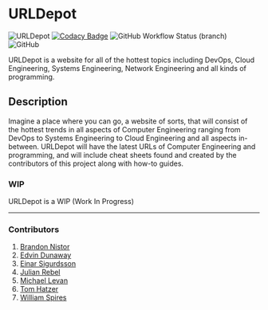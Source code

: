# URLDepot

![URLDepot](https://github.com/eddinn/urldepot/workflows/URLDepot/badge.svg) [![Codacy Badge](https://api.codacy.com/project/badge/Grade/9ac2b3a7b37d4e03aaa15c1491cfea4c)](https://www.codacy.com/manual/Eddinn/urldepot?utm_source=github.com&amp;utm_medium=referral&amp;utm_content=eddinn/urldepot&amp;utm_campaign=Badge_Grade) ![GitHub Workflow Status (branch)](https://img.shields.io/github/workflow/status/eddinn/urldepot/URLDepot/staging?label=Build%3A%20staging) ![GitHub](https://img.shields.io/github/license/eddinn/urldepot)

URLDepot is a website for all of the hottest topics including DevOps, Cloud Engineering, Systems Engineering, Network Engineering and all kinds of programming.

## Description

Imagine a place where you can go, a website of sorts, that will consist of the hottest trends in all aspects of Computer Engineering ranging from DevOps to Systems Engineering to Cloud Engineering and all aspects in-between. URLDepot will have the latest URLs of Computer Engineering and programming, and will include cheat sheets found and created by the contributors of this project along with how-to guides.

### WIP

URLDepot is a WIP (Work In Progress)

---

### Contributors

1. [Brandon Nistor](https://github.com/minesskylineGTR)
2. [Edvin Dunaway](https://github.com/eddinn)
3. [Einar Sigurdsson](https://github.com/Incurso)
4. [Julian Rebel](https://github.com/jul-reb)
5. [Michael Levan](https://github.com/AdminTurnedDevOps)
6. [Tom Hatzer](https://github.com/tomhatzer)
7. [William Spires](https://github.com/villChurch)
